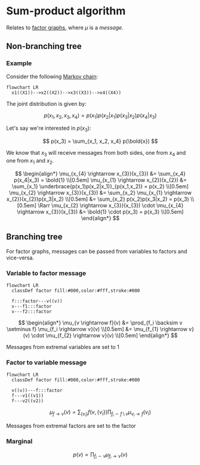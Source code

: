 # Sum-product algorithm

Relates to [factor graphs](202210201238.md), where $\mu$ is a *message*.

## Non-branching tree

### Example

Consider the following [Markov chain](202210201823.md):

```mermaid
flowchart LR
  x1((X1))-->x2((X2))-->x3((X3))-->x4((X4))
```
The joint distribution is given by:

$$
p(x_1, x_2, x_3, x_4) = p(x_1)p(x_2|x_1)p(x_3|x_2)p(x_4|x_3)
$$

Let's say we're interested in $p(x_3)$:

$$
p(x_3) = \sum_{x_1, x_2, x_4} p(\bold{x})
$$

We know that $x_3$ will receive messages from both sides, one from $x_4$ and one
from $x_1$ and $x_2$.

$$
\begin{align*}
\mu_{x_{4} \rightarrow x_{3}}(x_{3}) &= \sum_{x_4} p(x_4|x_3) = \bold{1} \\[0.5em]
\mu_{x_{1} \rightarrow x_{2}}(x_{2}) &= \sum_{x_1} \underbrace{p(x_1)p(x_2|x_1)}_{p(x_1,x_2)} = p(x_2) \\[0.5em]
\mu_{x_{2} \rightarrow x_{3}}(x_{3}) &= \sum_{x_2} \mu_{x_{1} \rightarrow x_{2}}(x_{2})p(x_3|x_2) \\[0.5em]
&= \sum_{x_2} p(x_2)p(x_3|x_2) = p(x_3) \\[0.5em]
\Rarr \mu_{x_{2} \rightarrow x_{3}}(x_{3}) \cdot \mu_{x_{4} \rightarrow x_{3}}(x_{3})
&= \bold{1} \cdot p(x_3) = p(x_3) \\[0.5em]
\end{align*}
$$

## Branching tree

For factor graphs, messages can be passed from variables to factors and
vice-versa.

### Variable to factor message

```mermaid
flowchart LR
  classDef factor fill:#000,color:#fff,stroke:#000

  f:::factor---v((v))
  v---f1:::factor
  v---f2:::factor
```

$$
\begin{align*}
\mu_{v \rightarrow f}(v) &= \prod_{f_i \backsim v \setminus f} \mu_{f_i
\rightarrow v}(v) \\[0.5em]
&= \mu_{f_{1} \rightarrow v}(v) \cdot \mu_{f_{2} \rightarrow v}(v) \\[0.5em]
\end{align*}
$$

Messages from extremal variables are set to 1

### Factor to variable message

```mermaid
flowchart LR
  classDef factor fill:#000,color:#fff,stroke:#000

  v((v))---f:::factor
  f---v1((v1))
  f---v2((v2))
```

$$
\mu_{f \rightarrow v}(v) =
\sum_{\left\{ v_i \right\}} f(v, \left\{ v_i \right\})
\prod_{f_i \backsim f \setminus v} \mu_{v_i \rightarrow f}(v_i)
$$

Messages from extremal factors are set to the factor

### Marginal

$$
p(v) \propto \prod_{f_i \backsim v} \mu_{f_i \rightarrow v}(v)
$$

